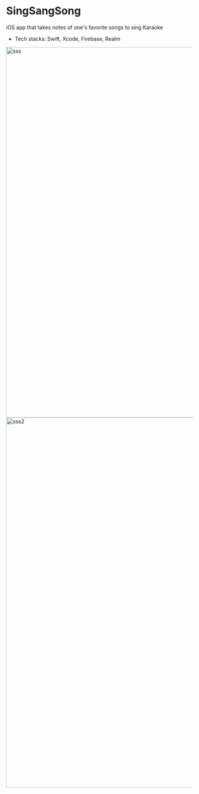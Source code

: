 # SingSangSong
iOS app that takes notes of one's favorite songs to sing Karaoke
- Tech stacks: Swift, Xcode, Firebase, Realm

<img width="1000" alt="sss" src="https://user-images.githubusercontent.com/89917595/221274289-3ada81ac-f1c7-4c08-83cb-1cb1760c0231.png">
<img width="1000" alt="sss2" src="https://user-images.githubusercontent.com/89917595/221274298-5c9148c9-115d-49d1-93d4-a810e9a17e4e.png">
